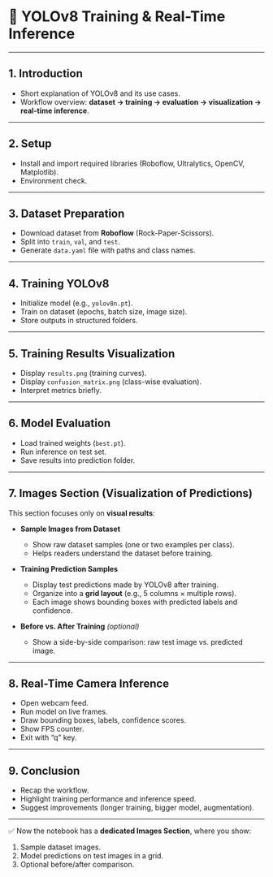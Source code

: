 # 📓 YOLOv8 Training & Real-Time Inference

---

## 1. Introduction

* Short explanation of YOLOv8 and its use cases.
* Workflow overview: **dataset → training → evaluation → visualization → real-time inference**.

---

## 2. Setup

* Install and import required libraries (Roboflow, Ultralytics, OpenCV, Matplotlib).
* Environment check.

---

## 3. Dataset Preparation

* Download dataset from **Roboflow** (Rock-Paper-Scissors).
* Split into `train`, `val`, and `test`.
* Generate `data.yaml` file with paths and class names.

---

## 4. Training YOLOv8

* Initialize model (e.g., `yolov8n.pt`).
* Train on dataset (epochs, batch size, image size).
* Store outputs in structured folders.

---

## 5. Training Results Visualization

* Display `results.png` (training curves).
* Display `confusion_matrix.png` (class-wise evaluation).
* Interpret metrics briefly.

---

## 6. Model Evaluation

* Load trained weights (`best.pt`).
* Run inference on test set.
* Save results into prediction folder.

---

## 7. **Images Section (Visualization of Predictions)**

This section focuses only on **visual results**:

* **Sample Images from Dataset**

  * Show raw dataset samples (one or two examples per class).
  * Helps readers understand the dataset before training.

* **Training Prediction Samples**

  * Display test predictions made by YOLOv8 after training.
  * Organize into a **grid layout** (e.g., 5 columns × multiple rows).
  * Each image shows bounding boxes with predicted labels and confidence.

* **Before vs. After Training** *(optional)*

  * Show a side-by-side comparison: raw test image vs. predicted image.

---

## 8. Real-Time Camera Inference

* Open webcam feed.
* Run model on live frames.
* Draw bounding boxes, labels, confidence scores.
* Show FPS counter.
* Exit with “q” key.

---

## 9. Conclusion

* Recap the workflow.
* Highlight training performance and inference speed.
* Suggest improvements (longer training, bigger model, augmentation).

---

✅ Now the notebook has a **dedicated Images Section**, where you show:

1. Sample dataset images.
2. Model predictions on test images in a grid.
3. Optional before/after comparison.
